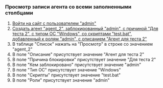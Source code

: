 ### Просмотр записи агента со всеми заполненными столбцами

1. [Войти на сайт с пользователем "admin"](../../../../0.%20Шаги/1.%20Войти%20на%20сайт%20с%20пользователем%20username.md)
1. [Создать агент "agent_2", заблокированный "admin", с причиной "Для теста 2", с типом ОС "Windows", со скриптами "test.bat", добавленный к ролям "admin", с описанием "Агент для теста 2"](../../../../0.%20Шаги/4.%20Создать%20агент%20agent,%20заблокированный%20lock_user,%20с%20приичной%20lock_cause,%20с%20типом%20ОС%20os_type,%20со%20скриптами%20scripts,%20добавленный%20к%20ролям%20roles,%20с%20описанием%20description.md)
1. В таблице "Список" нажать на "Просмотр" в строке со значением "agent_2"
1. В поле "Описание" присутствует значение "Агент для теста 2"
1. В поле "Причина блокировки" присутствует значение "Для теста 2"
1. В поле "Кем заблокировано" присутствует значение "admin"
1. В поле "Тип ОС" присутствует значение "Windows"
1. В поле "Скрипты" присутствует значение "test.bat"
1. В поле "Роли" присутствует значение "admin"